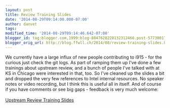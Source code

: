 ```yaml
---
layout: post
title: Review Training Slides
date: '2014-08-29T09:14:00.000-07:00'
author: danvet
tags: 
modified_time: '2014-08-29T09:14:46.642-07:00'
blogger_id: tag:blogger.com,1999:blog-8047628228132312466.post-5773001722969153808
blogger_orig_url: http://blog.ffwll.ch/2014/08/review-training-slides.html
---
```


We currently have a large influx of new people contributing to i915 - for the curious just check the git logs. As part of ramping them up I've done a few trainings about upstream review, and a bunch of people I've talked with at KS in Chicago were interested in that, too. So I've cleaned up the slides a bit and dropped the very few references to Intel internal resources. No speaker notes or video recording, but I think this is useful all in itself. And of course if you have comments or see big gaps - feedback is very much welcome:<br /><br /><a href="http://people.freedesktop.org/~danvet/presentations/review-training-public.pdf">Upstream Review Training Slides</a>